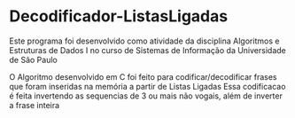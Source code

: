 # Decodificador-ListasLigadas

Este programa foi desenvolvido como atividade da disciplina Algoritmos e Estruturas de Dados I no curso de Sistemas de Informação da Universidade de São Paulo

O Algoritmo desenvolvido em C foi feito para codificar/decodificar frases que foram inseridas na memória a partir de Listas Ligadas
Essa codificacao é feita invertendo as sequencias de 3 ou mais não vogais, além de inverter a frase inteira
